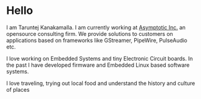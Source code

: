 # Hello

I am Taruntej Kanakamalla. I am currently working at [Asymptotic Inc.](asymptotic.io) an opensource consulting firm.
We provide solutions to customers on applications based on frameworks like GStreamer, PipeWire, PulseAudio etc.

I love working on Embedded Systems and tiny Electronic Circuit boards. In the past I have developed firmware and Embedded Linux based software systems.

I love traveling, trying out local food and understand the history and culture of places